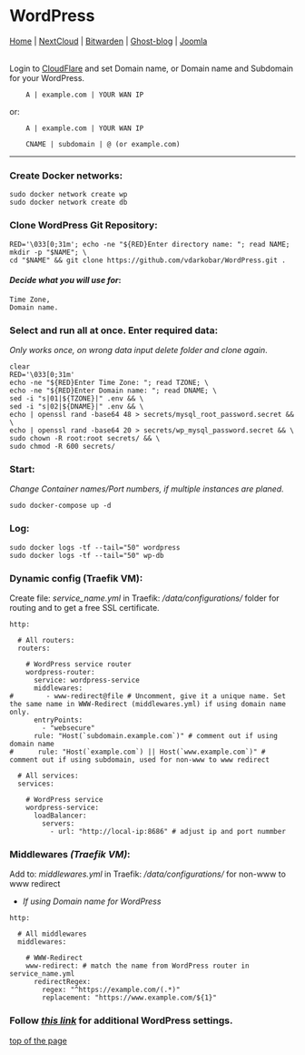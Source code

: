 # WordPress
  
<p align="left">
  <a href="https://github.com/vdarkobar/Home_Cloud#small-home-cloud">Home</a> |
  <a href="https://github.com/vdarkobar/NextCloud#nextcloud">NextCloud</a> |
  <a href="https://github.com/vdarkobar/Bitwarden#bitwarden">Bitwarden</a> |
  <a href="https://github.com/vdarkobar/Ghost-blog#ghost-blog">Ghost-blog</a> |
  <a href="https://github.com/vdarkobar/Portainer">Joomla</a>  
  <br><br>
</p>  
  
Login to <a href="https://dash.cloudflare.com/">CloudFlare</a> and set Domain name, or Domain name and Subdomain for your WordPress.
```
    A | example.com | YOUR WAN IP
```
or:
```
    A | example.com | YOUR WAN IP
```
```
    CNAME | subdomain | @ (or example.com)
```

---

### Create Docker networks:
```
sudo docker network create wp
sudo docker network create db
```
### Clone WordPress Git Repository:
```
RED='\033[0;31m'; echo -ne "${RED}Enter directory name: "; read NAME; mkdir -p "$NAME"; \
cd "$NAME" && git clone https://github.com/vdarkobar/WordPress.git .
```
  
#### *Decide what you will use for*:
```
Time Zone,
Domain name.
```
  
### Select and run all at once. Enter required data:
*Only works once, on wrong data input delete folder and clone again*.
```
clear
RED='\033[0;31m'
echo -ne "${RED}Enter Time Zone: "; read TZONE; \
echo -ne "${RED}Enter Domain name: "; read DNAME; \
sed -i "s|01|${TZONE}|" .env && \
sed -i "s|02|${DNAME}|" .env && \
echo | openssl rand -base64 48 > secrets/mysql_root_password.secret && \
echo | openssl rand -base64 20 > secrets/wp_mysql_password.secret && \
sudo chown -R root:root secrets/ && \
sudo chmod -R 600 secrets/
```
    
### Start:  
*Change Container names/Port numbers, if multiple instances are planed.*
```
sudo docker-compose up -d
```
### Log:
```
sudo docker logs -tf --tail="50" wordpress
sudo docker logs -tf --tail="50" wp-db
```
  
### Dynamic config (Traefik VM):
Create file: *service_name.yml* in Traefik: */data/configurations/* folder for routing and to get a free SSL certificate.

```
http:

  # All routers:
  routers:

    # WordPress service router
    wordpress-router:
      service: wordpress-service
      middlewares:
#        - www-redirect@file # Uncomment, give it a unique name. Set the same name in WWW-Redirect (middlewares.yml) if using domain name only.
      entryPoints:
        - "websecure"
      rule: "Host(`subdomain.example.com`)" # comment out if using domain name
#      rule: "Host(`example.com`) || Host(`www.example.com`)" # comment out if using subdomain, used for non-www to www redirect

  # All services:
  services:

    # WordPress service
    wordpress-service:
      loadBalancer:
        servers:
          - url: "http://local-ip:8686" # adjust ip and port nummber

```
  
### Middlewares *(Traefik VM)*:
Add to: *middlewares.yml* in Traefik: */data/configurations/* for non-www to www redirect  
  
* *If using Domain name for WordPress*
```
http:

  # All middlewares
  middlewares:
  
    # WWW-Redirect
    www-redirect: # match the name from WordPress router in service_name.yml
      redirectRegex:
        regex: "^https://example.com/(.*)"
        replacement: "https://www.example.com/${1}"
```  
  
### Follow <i><a href="https://github.com/vdarkobar/shared/blob/main/WordPress.md">this link</a></i> for additional WordPress settings.  
  

<a href="https://github.com/vdarkobar/WordPress#wordpress">top of the page</a>
